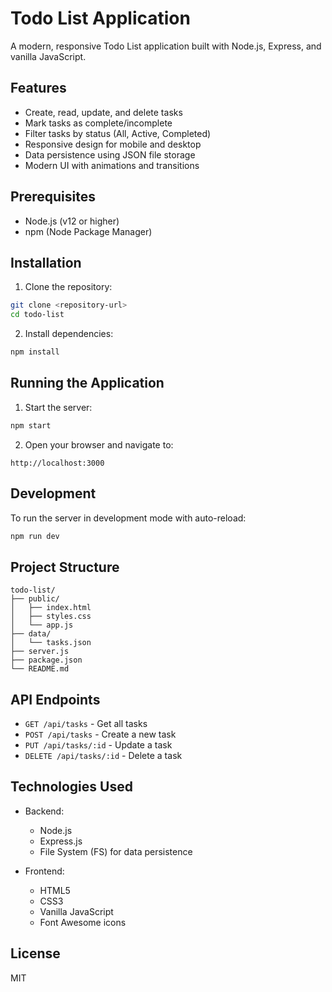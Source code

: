 # Todo List Application

A modern, responsive Todo List application built with Node.js, Express, and vanilla JavaScript.

## Features

- Create, read, update, and delete tasks
- Mark tasks as complete/incomplete
- Filter tasks by status (All, Active, Completed)
- Responsive design for mobile and desktop
- Data persistence using JSON file storage
- Modern UI with animations and transitions

## Prerequisites

- Node.js (v12 or higher)
- npm (Node Package Manager)

## Installation

1. Clone the repository:

```bash
git clone <repository-url>
cd todo-list
```

2. Install dependencies:

```bash
npm install
```

## Running the Application

1. Start the server:

```bash
npm start
```

2. Open your browser and navigate to:

```
http://localhost:3000
```

## Development

To run the server in development mode with auto-reload:

```bash
npm run dev
```

## Project Structure

```
todo-list/
├── public/
│   ├── index.html
│   ├── styles.css
│   └── app.js
├── data/
│   └── tasks.json
├── server.js
├── package.json
└── README.md
```

## API Endpoints

- `GET /api/tasks` - Get all tasks
- `POST /api/tasks` - Create a new task
- `PUT /api/tasks/:id` - Update a task
- `DELETE /api/tasks/:id` - Delete a task

## Technologies Used

- Backend:

  - Node.js
  - Express.js
  - File System (FS) for data persistence

- Frontend:
  - HTML5
  - CSS3
  - Vanilla JavaScript
  - Font Awesome icons

## License

MIT
